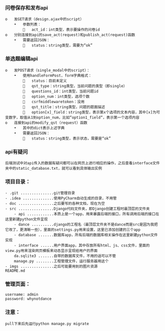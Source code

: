 ### 问卷保存和发布api  
    o	发GET请求（design.ajax中的script）
        •	参数列表：
            	act_id：int类型，表示要操作的问卷id
    o	分别连接到api的save_act(request)和publish_act(request)函数
        •	需要返回JSON：
            	status：string类型，需要为“ok”

            
### 单选题编辑api
    o	发POST请求（single_modal中的script）：
        •	使用handleFormPost，form字典格式：
            	status：目前未定义
            	qst_type：string类型，当前问题的类型（即single）
            	questions_id：int类型，当前问题id
            	option_num：int类型，选项个数
            	csrfmiddlewaretoken：没用
            	qst_title：string类型，问题的题面描述
            	option[x]_field：string类型，表示第x个选项的文本内容，其中[x]为可变数字，取值从1到option_num，比如“option1_field“，表示第一个选项内容
    o	连接到api的modify_qst（request）函数
        •	其中的dict表示上述字典
        •	需要返回JSON：
            	status：string类型，表示状态，需要是“ok”
            
### api有疑问   
    后端测试中对api传入的数据有疑问都可以在网页上进行相应的操作，之后查看interface文件夹中的static_database.txt，就可以看到具体输出实例



### 项目目录：       
    - .git ...............git管理目录       
    - .idea ..............使用PyCharm自动生成的目录，不用管       
    - doc ................之后要写的各种文档，现在为空       
    - src ................Django代码文件夹，即Django创建工程时最顶层的文件夹     
        - api ............本质上是一个app，用来暴露后端的接口，所有调用后端的接口在这里新建python文件呈现      
        - dance ..........django的工程名（最顶层文件夹不是dance而是src是因为我把它改了，更清晰一些），里面的settings.py用来设置，这里已添加创建的三个app     
        - database .......数据库app，所有后端的数据库相关操作在这里新建python文件实现       
        - interface ......用户界面app，其中存放所有html、js、css文件，里面的view.py用来渲染网页模板来动态显示呈现给用户的界面      
        da.sqlite3 .......自带的数据库文件，不用的话可以不管      
        manage.py ........工程管理文件，运行服务器用这个      
    - imgs ...............之后可能要用到的图片资源      
    README.md

### 管理页面：
    username: admin
    password: whynotdance     
    
### 注意：     
    pull下来后先运行python manage.py migrate
